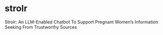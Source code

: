 # strolr
Strolr: An LLM-Enabled Chatbot To Support Pregnant Women’s Information Seeking From Trustworthy Sources
